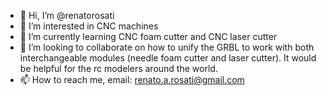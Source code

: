 - 👋 Hi, I’m @renatorosati
- 👀 I’m interested in CNC machines
- 🌱 I’m currently learning CNC foam cutter and CNC laser cutter
- 💞️ I’m looking to collaborate on how to unify the GRBL to work with both interchangeable modules (needle foam cutter and laser cutter). It would be helpful for the rc modelers around the world.
- 📫 How to reach me, email: renato.a.rosati@gmail.com

<!---
renatorosati/renatorosati is a ✨ special ✨ repository because its `README.md` (this file) appears on your GitHub profile.
You can click the Preview link to take a look at your changes.
--->
